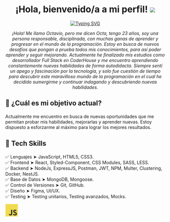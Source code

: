 <h1 align="center">
  ¡Hola, bienvenido/a a mi perfil!
  <img src="https://media.giphy.com/media/hvRJCLFzcasrR4ia7z/giphy.gif" width=28>
</h1>
<p align="center">
  <a href="https://git.io/typing-svg"><img src="https://readme-typing-svg.herokuapp.com?font=Fira+Code&duration=4500&pause=100&color=1BFF00&background=7BFF4900&center=true&vCenter=true&width=435&lines=Octavio+Recabarren;Full-Stack+Developer;Certified+Tech+Developer+Student" alt="Typing SVG" /></a>
</p>
<p align="center"><em>¡Hola! Me llamo Octavio, pero me dicen Octa, tengo 23 años, soy una persona responsable, disciplinada, con muchas ganas de aprender y progresar en el mundo de la programación. Estoy en busca de nuevos desafíos que pongan a prueba todos mis conocimientos, para así poder aprender y seguir mejorando. Actualmente he finalizado mis estudios como desarrollador Full Stack en CoderHouse y me encuentro aprendiendo constantemente nuevas habilidades de forma autodidacta.
Siempre sentí un apego y fascinación por la tecnología, y solo fue cuestión de tiempo para descubrir este maravilloso mundo de la programación en el cual he decidido sumergirme y continuar indagando y descubriendo nuevas habilidades.</em>

<p align="center">

## 📌 ¿Cuál es mi objetivo actual?</p>

Actualmente me encuentro en busca de nuevas oportunidades que me permitan probar mis habilidades, mejorarlas y aprender nuevas.
Estoy dispuesto a esforzarme al máximo para lograr los mejores resultados.

<p align="center">

## 📌 Tech Skills</p>

✅ Lenguajes ➤ JavaScript, HTML5, CSS3.
<br>
✅ Frontend ➤ React, Styled-Component, CSS Modules, SASS, LESS.
<br>
✅ Backend ➤ NodeJs, ExpressJS, Postman, JWT, NPM, Multer, Clustering, Docker, NestJS.
<br>
✅ Base de Datos ➤ MongoDB, Mongoose.
<br>
✅ Control de Versiones ➤ Git, GitHub.
<br>
✅ Diseño ➤ Figma, UI/UX.
<br>
✅ Testing ➤ Testing unitarios, Testing avanzados, Mocks.
<br>

<p alingn="center">
  <a href="https://developer.mozilla.org/en-US/docs/Web/JavaScript" target="_blank" rel="noreferrer">
  <img src="https://raw.githubusercontent.com/devicons/devicon/master/icons/javascript/javascript-original.svg" alt="javascript" width="40" height="40"/>
</a>
</p>



